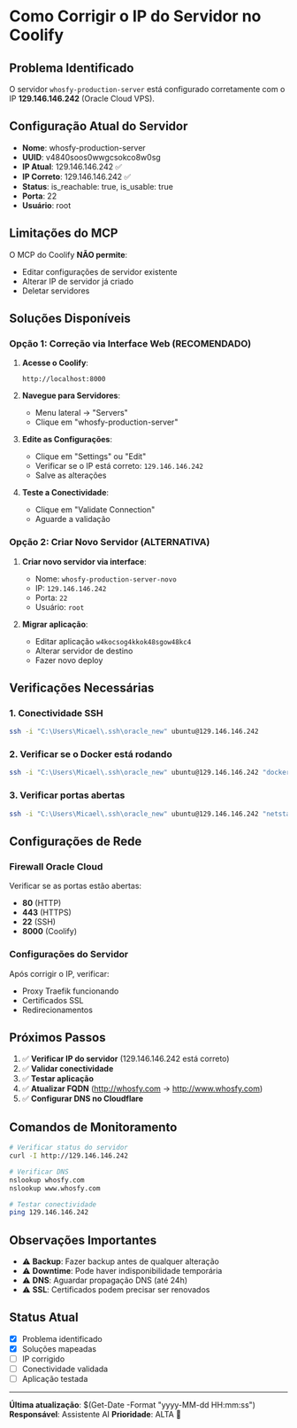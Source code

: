 # Como Corrigir o IP do Servidor no Coolify

## Problema Identificado

O servidor `whosfy-production-server` está configurado corretamente com o IP **129.146.146.242** (Oracle Cloud VPS).

## Configuração Atual do Servidor

- **Nome**: whosfy-production-server
- **UUID**: v4840soos0wwgcsokco8w0sg
- **IP Atual**: 129.146.146.242 ✅
- **IP Correto**: 129.146.146.242 ✅
- **Status**: is_reachable: true, is_usable: true
- **Porta**: 22
- **Usuário**: root

## Limitações do MCP

O MCP do Coolify **NÃO permite**:
- Editar configurações de servidor existente
- Alterar IP de servidor já criado
- Deletar servidores

## Soluções Disponíveis

### Opção 1: Correção via Interface Web (RECOMENDADO)

1. **Acesse o Coolify**:
   ```
   http://localhost:8000
   ```

2. **Navegue para Servidores**:
   - Menu lateral → "Servers"
   - Clique em "whosfy-production-server"

3. **Edite as Configurações**:
   - Clique em "Settings" ou "Edit"
   - Verificar se o IP está correto: `129.146.146.242`
   - Salve as alterações

4. **Teste a Conectividade**:
   - Clique em "Validate Connection"
   - Aguarde a validação

### Opção 2: Criar Novo Servidor (ALTERNATIVA)

1. **Criar novo servidor via interface**:
   - Nome: `whosfy-production-server-novo`
   - IP: `129.146.146.242`
   - Porta: `22`
   - Usuário: `root`

2. **Migrar aplicação**:
   - Editar aplicação `w4kocsog4kkok48sgow48kc4`
   - Alterar servidor de destino
   - Fazer novo deploy

## Verificações Necessárias

### 1. Conectividade SSH
```bash
ssh -i "C:\Users\Micael\.ssh\oracle_new" ubuntu@129.146.146.242
```

### 2. Verificar se o Docker está rodando
```bash
ssh -i "C:\Users\Micael\.ssh\oracle_new" ubuntu@129.146.146.242 "docker ps"
```

### 3. Verificar portas abertas
```bash
ssh -i "C:\Users\Micael\.ssh\oracle_new" ubuntu@129.146.146.242 "netstat -tlnp | grep :80"
```

## Configurações de Rede

### Firewall Oracle Cloud
Verificar se as portas estão abertas:
- **80** (HTTP)
- **443** (HTTPS)
- **22** (SSH)
- **8000** (Coolify)

### Configurações do Servidor
Após corrigir o IP, verificar:
- Proxy Traefik funcionando
- Certificados SSL
- Redirecionamentos

## Próximos Passos

1. ✅ **Verificar IP do servidor** (129.146.146.242 está correto)
2. ✅ **Validar conectividade**
3. ✅ **Testar aplicação**
4. ✅ **Atualizar FQDN** (http://whosfy.com → http://www.whosfy.com)
5. ✅ **Configurar DNS no Cloudflare**

## Comandos de Monitoramento

```bash
# Verificar status do servidor
curl -I http://129.146.146.242

# Verificar DNS
nslookup whosfy.com
nslookup www.whosfy.com

# Testar conectividade
ping 129.146.146.242
```

## Observações Importantes

- ⚠️ **Backup**: Fazer backup antes de qualquer alteração
- ⚠️ **Downtime**: Pode haver indisponibilidade temporária
- ⚠️ **DNS**: Aguardar propagação DNS (até 24h)
- ⚠️ **SSL**: Certificados podem precisar ser renovados

## Status Atual

- [x] Problema identificado
- [x] Soluções mapeadas
- [ ] IP corrigido
- [ ] Conectividade validada
- [ ] Aplicação testada

---

**Última atualização**: $(Get-Date -Format "yyyy-MM-dd HH:mm:ss")
**Responsável**: Assistente AI
**Prioridade**: ALTA 🔴
